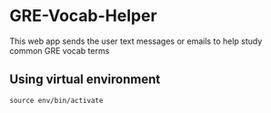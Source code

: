 # GRE-Vocab-Helper
This web app sends the user text messages or emails to help study common GRE vocab terms

## Using virtual environment
`source env/bin/activate`